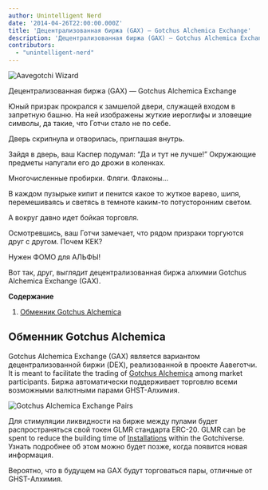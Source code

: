 ```yaml
---
author: Unintelligent Nerd
date: '2014-04-26T22:00:00.000Z'
title: 'Децентрализованная биржа (GAX) — Gotchus Alchemica Exchange'
description: 'Децентрализованная биржа (GAX) — Gotchus Alchemica Exchange'
contributors:
  - "unintelligent-nerd"
---
```


<div class="headerImageContainer">
<img class="headerImage" src="/gotchus-alchemica-exchange/wizard-aavegotchi.gif" alt="Aavegotchi Wizard">
<p class="headerImageText">Децентрализованная биржа (GAX) — Gotchus Alchemica Exchange</p>
</div>

Юный призрак прокрался к замшелой двери, служащей входом в запретную башню. На ней изображены жуткие иероглифы и зловещие символы, да такие, что Готчи стало не по себе.

Дверь скрипнула и отворилась, приглашая внутрь.

Зайдя в дверь, ваш Каспер подумал: “Да и тут не лучше!” Окружающие предметы напугали его до дрожи в коленках.

Многочисленные пробирки. Фляги. Флаконы...

В каждом пузырьке кипит и пенится какое то жуткое варево, шипя, перемешиваясь и светясь в темноте каким-то потусторонним светом.

А вокруг давно идет бойкая торговля.

Осмотревшись, ваш Готчи замечает, что рядом призраки торгуются друг с другом. Почем КЕК?

Нужен ФОМО для АЛЬФЫ!

Вот так, друг, выглядит децентрализованная биржа алхимии Gotchus Alchemica Exchange (GAX).

<div class="contentsBox">

**Содержание**

<ol>
<li><a href=#gotchus-alchemica-exchange>Обменник Gotchus Alchemica</a></li>
</ol>

</div>

## Обменник Gotchus Alchemica

Gotchus Alchemica Exchange (GAX) является вариантом децентрализованной биржи (DEX), реализованной в проекте Аавеготчи. It is meant to facilitate the trading of [Gotchus Alchemica](/gotchiverse#gotchus-alchemica) among market participants. Биржа автоматически поддерживает торговлю всеми возможными валютными парами GHST-Алхимия.

<img class="bodyImage" src="/gotchus-alchemica-exchange/gotchus-alchemica-exchange-pairs.png" alt="Gotchus Alchemica Exchange Pairs" />

Для стимуляции ликвидности на бирже между пулами будет распространяться свой токен GLMR стандарта ERC-20. GLMR can be spent to reduce the building time of [Installations](/gotchiverse#building-on-realm-parcels) within the Gotchiverse. Узнать подробнее об этом можно будет позже, когда появится новая информация.

Вероятно, что в будущем на GAX будут торговаться пары, отличные от GHST-Алхимия.
